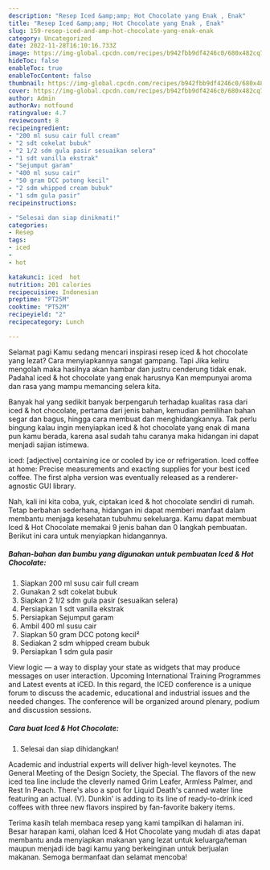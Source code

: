 ```yaml
---
description: "Resep Iced &amp;amp; Hot Chocolate yang Enak , Enak"
title: "Resep Iced &amp;amp; Hot Chocolate yang Enak , Enak"
slug: 159-resep-iced-and-amp-hot-chocolate-yang-enak-enak
category: Uncategorized
date: 2022-11-28T16:10:16.733Z
image: https://img-global.cpcdn.com/recipes/b942fbb9df4246c0/680x482cq70/iced-hot-chocolate-foto-resep-utama.jpg
hideToc: false
enableToc: true
enableTocContent: false
thumbnail: https://img-global.cpcdn.com/recipes/b942fbb9df4246c0/680x482cq70/iced-hot-chocolate-foto-resep-utama.jpg
cover: https://img-global.cpcdn.com/recipes/b942fbb9df4246c0/680x482cq70/iced-hot-chocolate-foto-resep-utama.jpg
author: Admin
authorAv: notfound
ratingvalue: 4.7
reviewcount: 8
recipeingredient:
- "200 ml susu cair full cream"
- "2 sdt cokelat bubuk"
- "2 1/2 sdm gula pasir sesuaikan selera"
- "1 sdt vanilla ekstrak"
- "Sejumput garam"
- "400 ml susu cair"
- "50 gram DCC potong kecil"
- "2 sdm whipped cream bubuk"
- "1 sdm gula pasir"
recipeinstructions:

- "Selesai dan siap dinikmati!"
categories:
- Resep
tags:
- iced
- 
- hot

katakunci: iced  hot 
nutrition: 201 calories
recipecuisine: Indonesian
preptime: "PT25M"
cooktime: "PT52M"
recipeyield: "2"
recipecategory: Lunch

---
```



Selamat pagi Kamu sedang mencari inspirasi resep iced &amp; hot chocolate yang lezat? Cara menyiapkannya sangat gampang. Tapi Jika keliru mengolah maka hasilnya akan hambar dan justru cenderung tidak enak. Padahal iced &amp; hot chocolate yang enak harusnya Kan mempunyai aroma dan rasa yang mampu memancing selera kita.


Banyak hal yang sedikit banyak berpengaruh terhadap kualitas rasa dari iced &amp; hot chocolate, pertama dari jenis bahan, kemudian pemilihan bahan segar dan bagus, hingga cara membuat dan menghidangkannya. Tak perlu bingung kalau ingin menyiapkan iced &amp; hot chocolate yang enak di mana pun kamu berada, karena asal sudah tahu caranya maka hidangan ini dapat menjadi sajian istimewa.

iced: [adjective] containing ice or cooled by ice or refrigeration. Iced coffee at home: Precise measurements and exacting supplies for your best iced coffee. The first alpha version was eventually released as a renderer-agnostic GUI library.


Nah, kali ini kita coba, yuk, ciptakan iced &amp; hot chocolate sendiri di rumah. Tetap berbahan sederhana, hidangan ini dapat memberi manfaat dalam membantu menjaga kesehatan tubuhmu sekeluarga. Kamu dapat membuat Iced &amp; Hot Chocolate memakai 9 jenis bahan dan 0 langkah pembuatan. Berikut ini cara untuk menyiapkan hidangannya.

<!--inarticleads1-->

##### Bahan-bahan dan bumbu yang digunakan untuk pembuatan Iced &amp; Hot Chocolate:

1. Siapkan 200 ml susu cair full cream
1. Gunakan 2 sdt cokelat bubuk
1. Siapkan 2 1/2 sdm gula pasir (sesuaikan selera)
1. Persiapkan 1 sdt vanilla ekstrak
1. Persiapkan Sejumput garam
1. Ambil 400 ml susu cair
1. Siapkan 50 gram DCC potong kecil²
1. Sediakan 2 sdm whipped cream bubuk
1. Persiapkan 1 sdm gula pasir


View logic — a way to display your state as widgets that may produce messages on user interaction. Upcoming International Training Programmes and Latest events at iCED. In this regard, the ICED conference is a unique forum to discuss the academic, educational and industrial issues and the needed changes. The conference will be organized around plenary, podium and discussion sessions. 

<!--inarticleads2-->

##### Cara buat Iced &amp; Hot Chocolate:


1. Selesai dan siap dihidangkan!

Academic and industrial experts will deliver high-level keynotes. The General Meeting of the Design Society, the Special. The flavors of the new iced tea line include the cleverly named Grim Leafer, Armless Palmer, and Rest In Peach. There&#39;s also a spot for Liquid Death&#39;s canned water line featuring an actual. (V). Dunkin&#39; is adding to its line of ready-to-drink iced coffees with three new flavors inspired by fan-favorite bakery items. 

Terima kasih telah membaca resep yang kami tampilkan di halaman ini. Besar harapan kami, olahan Iced &amp; Hot Chocolate yang mudah di atas dapat membantu anda menyiapkan makanan yang lezat untuk keluarga/teman maupun menjadi ide bagi kamu yang berkeinginan untuk berjualan makanan. Semoga bermanfaat dan selamat mencoba!
